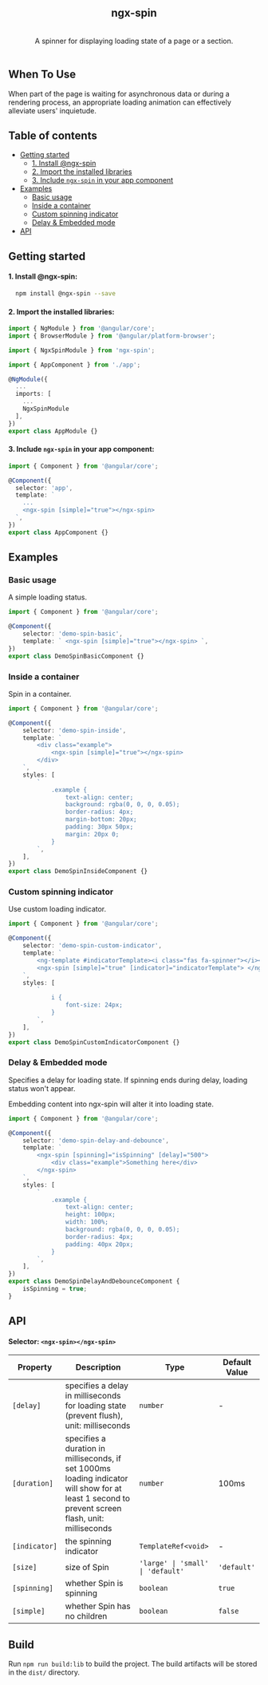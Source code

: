 <div align="center">
  <h2>ngx-spin</h2>
  <br />
  A spinner for displaying loading state of a page or a section.
<br /><br />

</div>

## When To Use

When part of the page is waiting for asynchronous data or during a rendering process, an appropriate loading animation can effectively alleviate users' inquietude.

## Table of contents

- [Getting started](#getting-started)
  - [1. Install @ngx-spin](#1-install-ngx-spin)
  - [2. Import the installed libraries](#2-import-the-installed-libraries)
  - [3. Include `ngx-spin` in your app component](#3-include-ngx-spin-in-your-app-component)
- [Examples](#xxamples)
  - [Basic usage](#basic-usage)
  - [Inside a container](#inside-a-container)
  - [Custom spinning indicator](#custom-spinning-indicator)
  - [Delay & Embedded mode](#delay-&-embedded-mode)
- [API](#api)


## Getting started

#### 1. Install @ngx-spin:

```bash
  npm install @ngx-spin --save
```

#### 2. Import the installed libraries:

```ts
import { NgModule } from '@angular/core';
import { BrowserModule } from '@angular/platform-browser';

import { NgxSpinModule } from 'ngx-spin';

import { AppComponent } from './app';

@NgModule({
  ...
  imports: [
    ...
    NgxSpinModule
  ],
})
export class AppModule {}
```

#### 3. Include `ngx-spin` in your app component:

```ts
import { Component } from '@angular/core';

@Component({
  selector: 'app',
  template: `
    ...
    <ngx-spin [simple]="true"></ngx-spin>
  `,
})
export class AppComponent {}
```
## Examples

### Basic usage

A simple loading status.

```ts
import { Component } from '@angular/core';

@Component({
    selector: 'demo-spin-basic',
    template: ` <ngx-spin [simple]="true"></ngx-spin> `,
})
export class DemoSpinBasicComponent {}
```

### Inside a container

Spin in a container.

```ts
import { Component } from '@angular/core';

@Component({
    selector: 'demo-spin-inside',
    template: `
        <div class="example">
            <ngx-spin [simple]="true"></ngx-spin>
        </div>
    `,
    styles: [
        `
            .example {
                text-align: center;
                background: rgba(0, 0, 0, 0.05);
                border-radius: 4px;
                margin-bottom: 20px;
                padding: 30px 50px;
                margin: 20px 0;
            }
        `,
    ],
})
export class DemoSpinInsideComponent {}
```

### Custom spinning indicator

Use custom loading indicator.

```ts
import { Component } from '@angular/core';

@Component({
    selector: 'demo-spin-custom-indicator',
    template: `
        <ng-template #indicatorTemplate><i class="fas fa-spinner"></i></ng-template>
        <ngx-spin [simple]="true" [indicator]="indicatorTemplate"> </ngx-spin>
    `,
    styles: [
        `
            i {
                font-size: 24px;
            }
        `,
    ],
})
export class DemoSpinCustomIndicatorComponent {}
```

### Delay & Embedded mode

Specifies a delay for loading state. If spinning ends during delay, loading status won't appear.

Embedding content into ngx-spin will alter it into loading state.

```ts
import { Component } from '@angular/core';

@Component({
    selector: 'demo-spin-delay-and-debounce',
    template: `
        <ngx-spin [spinning]="isSpinning" [delay]="500">
            <div class="example">Something here</div>
        </ngx-spin>
    `,
    styles: [
        `
            .example {
                text-align: center;
                height: 100px;
                width: 100%;
                background: rgba(0, 0, 0, 0.05);
                border-radius: 4px;
                padding: 40px 20px;
            }
        `,
    ],
})
export class DemoSpinDelayAndDebounceComponent {
    isSpinning = true;
}
```

## API

#### Selector: `<ngx-spin></ngx-spin>`

| Property      | Description                                                                             | Type                              | Default Value |
| ------------- | --------------------------------------------------------------------------------------- | --------------------------------- | ------------- |
| `[delay]`     | specifies a delay in milliseconds for loading state (prevent flush), unit: milliseconds | `number`                          | -             |
| `[duration]`  | specifies a duration in milliseconds, if set 1000ms loading indicator will show for at least 1 second to prevent screen flash, unit: milliseconds | `number`                          | 100ms             |
| `[indicator]` | the spinning indicator                                                                  | `TemplateRef<void>`               | -             |
| `[size]`      | size of Spin                                                                            | `'large' \| 'small' \| 'default'` | `'default'`   |
| `[spinning]`  | whether Spin is spinning                                                                | `boolean`                         | `true`        |
| `[simple]`    | whether Spin has no children                                                            | `boolean`                         | `false`       |

## Build

Run `npm run build:lib` to build the project. The build artifacts will be stored in the `dist/` directory.
